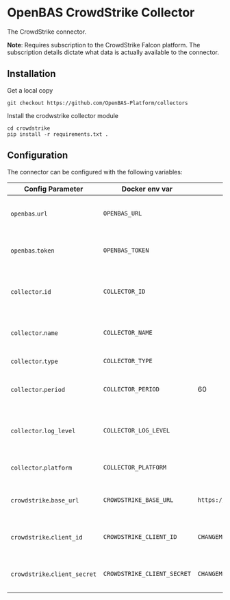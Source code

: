 # OpenBAS CrowdStrike Collector

The CrowdStrike connector.

**Note**: Requires subscription to the CrowdStrike Falcon platform. The subscription
details dictate what data is actually available to the connector.

## Installation

Get a local copy
```commandline
git checkout https://github.com/OpenBAS-Platform/collectors
```

Install the crodwstrike collector module
```commandline
cd crowdstrike
pip install -r requirements.txt .
```

## Configuration

The connector can be configured with the following variables:

| Config Parameter              | Docker env var              | Default                       | Description                                  |
|-------------------------------|-----------------------------|-------------------------------|----------------------------------------------|
| `openbas`.`url`               | `OPENBAS_URL`               |                               | The URL to the OpenBAS instance              |
| `openbas`.`token`             | `OPENBAS_TOKEN`             |                               | The auth token to the OpenBAS instance       |
| `collector`.`id`              | `COLLECTOR_ID`              |                               | Unique ID of the running collector instance  |
| `collector`.`name`            | `COLLECTOR_NAME`            |                               | Name of the collector (visible in UI)        |
| `collector`.`type`            | `COLLECTOR_TYPE`            |                               | Type of the collector                        |
| `collector`.`period`          | `COLLECTOR_PERIOD`          | 60                            | Period for collection cycle (int, seconds)   |
| `collector`.`log_level`       | `COLLECTOR_LOG_LEVEL`       |                               | Threshold for log severity in console output |
| `collector`.`platform`        | `COLLECTOR_PLATFORM`        |                               | Platform of the collector                    |
| `crowdstrike`.`base_url`      | `CROWDSTRIKE_BASE_URL`      | `https://api.crowdstrike.com` | The base URL for the CrowdStrike APIs.       |
| `crowdstrike`.`client_id`     | `CROWDSTRIKE_CLIENT_ID`     | `CHANGEME`                    | The CrowdStrike API client ID.               |
| `crowdstrike`.`client_secret` | `CROWDSTRIKE_CLIENT_SECRET` | `CHANGEME`                    | The CrowdStrike API client secret.           |
